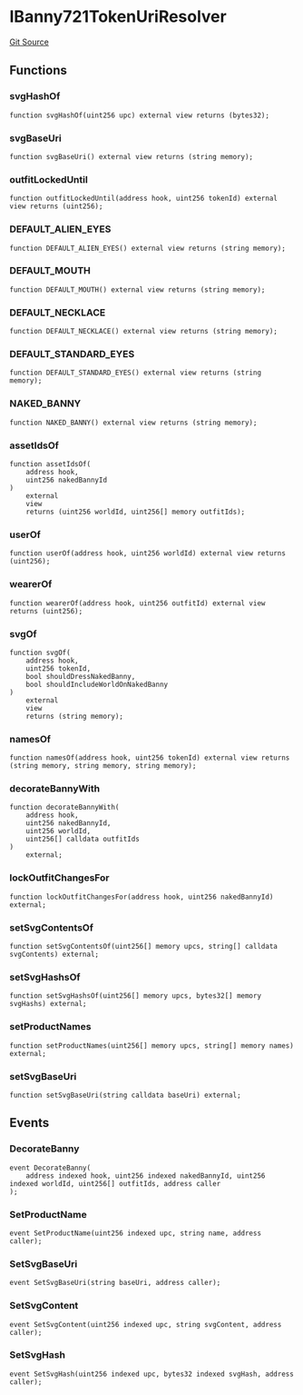 # IBanny721TokenUriResolver
[Git Source](https://github.com/mejango/banny-contract/blob/b8fd68f37fbb8d85a53ed051250e6280a383daf8/src/interfaces/IBanny721TokenUriResolver.sol)


## Functions
### svgHashOf


```solidity
function svgHashOf(uint256 upc) external view returns (bytes32);
```

### svgBaseUri


```solidity
function svgBaseUri() external view returns (string memory);
```

### outfitLockedUntil


```solidity
function outfitLockedUntil(address hook, uint256 tokenId) external view returns (uint256);
```

### DEFAULT_ALIEN_EYES


```solidity
function DEFAULT_ALIEN_EYES() external view returns (string memory);
```

### DEFAULT_MOUTH


```solidity
function DEFAULT_MOUTH() external view returns (string memory);
```

### DEFAULT_NECKLACE


```solidity
function DEFAULT_NECKLACE() external view returns (string memory);
```

### DEFAULT_STANDARD_EYES


```solidity
function DEFAULT_STANDARD_EYES() external view returns (string memory);
```

### NAKED_BANNY


```solidity
function NAKED_BANNY() external view returns (string memory);
```

### assetIdsOf


```solidity
function assetIdsOf(
    address hook,
    uint256 nakedBannyId
)
    external
    view
    returns (uint256 worldId, uint256[] memory outfitIds);
```

### userOf


```solidity
function userOf(address hook, uint256 worldId) external view returns (uint256);
```

### wearerOf


```solidity
function wearerOf(address hook, uint256 outfitId) external view returns (uint256);
```

### svgOf


```solidity
function svgOf(
    address hook,
    uint256 tokenId,
    bool shouldDressNakedBanny,
    bool shouldIncludeWorldOnNakedBanny
)
    external
    view
    returns (string memory);
```

### namesOf


```solidity
function namesOf(address hook, uint256 tokenId) external view returns (string memory, string memory, string memory);
```

### decorateBannyWith


```solidity
function decorateBannyWith(
    address hook,
    uint256 nakedBannyId,
    uint256 worldId,
    uint256[] calldata outfitIds
)
    external;
```

### lockOutfitChangesFor


```solidity
function lockOutfitChangesFor(address hook, uint256 nakedBannyId) external;
```

### setSvgContentsOf


```solidity
function setSvgContentsOf(uint256[] memory upcs, string[] calldata svgContents) external;
```

### setSvgHashsOf


```solidity
function setSvgHashsOf(uint256[] memory upcs, bytes32[] memory svgHashs) external;
```

### setProductNames


```solidity
function setProductNames(uint256[] memory upcs, string[] memory names) external;
```

### setSvgBaseUri


```solidity
function setSvgBaseUri(string calldata baseUri) external;
```

## Events
### DecorateBanny

```solidity
event DecorateBanny(
    address indexed hook, uint256 indexed nakedBannyId, uint256 indexed worldId, uint256[] outfitIds, address caller
);
```

### SetProductName

```solidity
event SetProductName(uint256 indexed upc, string name, address caller);
```

### SetSvgBaseUri

```solidity
event SetSvgBaseUri(string baseUri, address caller);
```

### SetSvgContent

```solidity
event SetSvgContent(uint256 indexed upc, string svgContent, address caller);
```

### SetSvgHash

```solidity
event SetSvgHash(uint256 indexed upc, bytes32 indexed svgHash, address caller);
```

